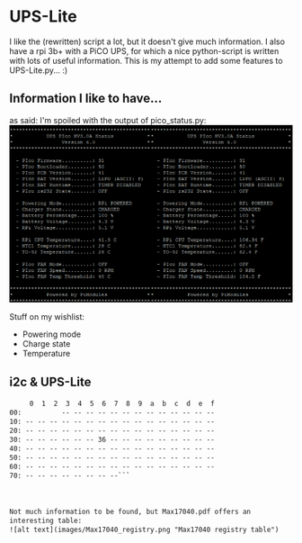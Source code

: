 # UPS-Lite

I like the (rewritten) script a lot, but it doesn't give much information. I also have a rpi 3b+ with a PiCO UPS, for which a nice python-script is written with lots of useful information. This is my attempt to add some features to UPS-Lite.py... :)

## Information I like to have... 
as said: I'm spoiled with the output of pico_status.py:
![alt text](https://github.com/Siewert308SW/pico_status/blob/master/pico_status.png "pico_status.py output")

Stuff on my wishlist: 
- Powering mode
- Charge state
- Temperature

## i2c & UPS-Lite
```i2cdetect -y 1
     0  1  2  3  4  5  6  7  8  9  a  b  c  d  e  f
00:          -- -- -- -- -- -- -- -- -- -- -- -- -- 
10: -- -- -- -- -- -- -- -- -- -- -- -- -- -- -- -- 
20: -- -- -- -- -- -- -- -- -- -- -- -- -- -- -- -- 
30: -- -- -- -- -- -- 36 -- -- -- -- -- -- -- -- -- 
40: -- -- -- -- -- -- -- -- -- -- -- -- -- -- -- -- 
50: -- -- -- -- -- -- -- -- -- -- -- -- -- -- -- -- 
60: -- -- -- -- -- -- -- -- -- -- -- -- -- -- -- -- 
70: -- -- -- -- -- -- -- --```



Not much information to be found, but Max17040.pdf offers an interesting table:
![alt text](images/Max17040_registry.png "Max17040 registry table")


